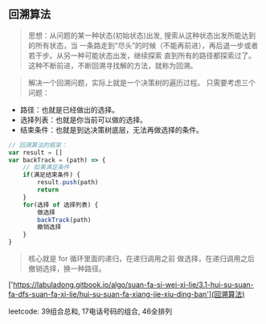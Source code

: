 ## 回溯算法
> 思想：从问题的某一种状态(初始状态)出发, 搜索从这种状态出发所能达到的所有状态，当
> 一条路走到“尽头”的时候（不能再前进），再后退一步或者若干步。从另一种可能状态出发，继续探索
> 直到所有的路径都探索过了。这种不断前进，不断回溯寻找解的方法，就称为回溯。

> 解决一个回溯问题，实际上就是一个决策树的遍历过程。
只需要考虑三个问题：
- 路径：也就是已经做出的选择。
- 选择列表：也就是你当前可以做的选择。
- 结束条件：也就是到达决策树底层，无法再做选择的条件。

```javascript
// 回溯算法的框架：
var result = []
var backTrack = (path) => {
    // 如果满足条件
    if(满足结束条件) {
        result.push(path)
        return
    }
    for(选择 of 选择列表) {
        做选择
        backTrack(path)
        撤销选择
    }
}
```
> 核心就是 for 循环里面的递归，在递归调用之前 做选择，在递归调用之后撤销选择，换一种路径。

['https://labuladong.gitbook.io/algo/suan-fa-si-wei-xi-lie/3.1-hui-su-suan-fa-dfs-suan-fa-xi-lie/hui-su-suan-fa-xiang-jie-xiu-ding-ban'](回溯算法)

leetcode: 39组合总和, 17电话号码的组合, 46全排列